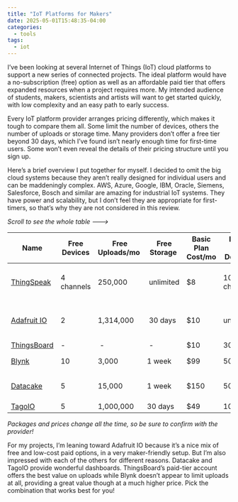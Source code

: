 ```yaml
---
title: "IoT Platforms for Makers"
date: 2025-05-01T15:48:35-04:00
categories:
  - tools
tags:
  - iot
---
```


I’ve been looking at several Internet of Things (IoT) cloud platforms to support a new series of connected projects. The ideal platform would have a no-subscription (free) option as well as an affordable paid tier that offers expanded resources when a project requires more. My intended audience of students, makers, scientists and artists will want to get started quickly, with low complexity and an easy path to early success.

Every IoT platform provider arranges pricing differently, which makes it tough to compare them all. Some limit the number of devices, others the number of uploads or storage time. Many providers don’t offer a free tier beyond 30 days, which I’ve found isn’t nearly enough time for first-time users. Some won’t even reveal the details of their pricing structure until you sign up.

Here’s a brief overview I put together for myself. I decided to omit the big cloud systems because they aren’t really designed for individual users and can be maddeningly complex. AWS, Azure, Google, IBM, Oracle, Siemens, Salesforce, Bosch and similar are amazing for industrial IoT systems. They have power and scalability, but I don’t feel they are appropriate for first-timers, so that’s why they are not considered in this review.

*Scroll to see the whole table --->*

| Name | Free Devices |  Free Uploads/mo |  Free Storage | Basic Plan Cost/mo | Basic Plan Devices |  Basic Plan Uploads/mo | Basic Plan Storage | Basic Plan Name | Notes |
|-------|---------|-------|--------|---------|-------|--------|---------|-------|--------|
| [ThingSpeak](https://thingspeak.mathworks.com/) | 4 channels | 250,000 |  unlimited | $8 | 10 channels | 2,750,000 | unlimited | Home | Free plan has 15-second upload limit |
| [Adafruit IO](https://io.adafruit.com/) | 2 | 1,314,000 | 30 days | $10 | unlimited | 2,628,000 | 60 days | Adafruit IO+ | More uploads and storage available |
| [ThingsBoard](https://thingsboard.io/) | \- |  \- |  \- | $10 | 30 | 10,000,000  | 60 days | Maker | |
| [Blynk](https://blynk.io/) | 10 |  3,000 | 1 week | $99 | 50 |  unlimited | 6 months | Pro | |
| [Datacake](https://datacake.co/) | 5 | 15,000 | 1 week | $150 | 50 | | 30 days | Light | Or pay as you go $2 euros/device |
| [TagoIO](https://tago.io/) | 5 | 1,000,000 | 30 days | $49 | 100 | 1,000,000 | 9 years | Starter | |

*Packages and prices change all the time, so be sure to confirm with the provider!*

For my projects, I’m leaning toward Adafruit IO because it’s a nice mix of free and low-cost paid options, in a very maker-friendly setup. But I’m also impressed with each of the others for different reasons. Datacake and TagoIO provide wonderful dashboards. ThingsBoard’s paid-tier account offers the best value on uploads while Blynk doesn’t appear to limit uploads at all, providing a great value though at a much higher price. Pick the combination that works best for you!
